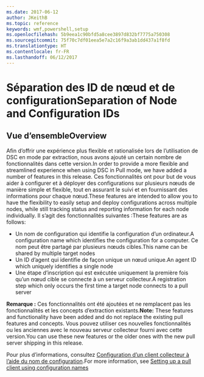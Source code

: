 ```yaml
---
ms.date: 2017-06-12
author: JKeithB
ms.topic: reference
keywords: wmf,powershell,setup
ms.openlocfilehash: 5b9eea1c90bfd5a8cee3897d832bf7775a750308
ms.sourcegitcommit: 75f70c7df01eea5e7a2c16f9a3ab1dd437a1f8fd
ms.translationtype: HT
ms.contentlocale: fr-FR
ms.lasthandoff: 06/12/2017
---
```

# <a name="separation-of-node-and-configuration-ids"></a><span data-ttu-id="2d569-102">Séparation des ID de nœud et de configuration</span><span class="sxs-lookup"><span data-stu-id="2d569-102">Separation of Node and Configuration IDs</span></span>

## <a name="overview"></a><span data-ttu-id="2d569-103">Vue d’ensemble</span><span class="sxs-lookup"><span data-stu-id="2d569-103">Overview</span></span>

<span data-ttu-id="2d569-104">Afin d’offrir une expérience plus flexible et rationalisée lors de l’utilisation de DSC en mode par extraction, nous avons ajouté un certain nombre de fonctionnalités dans cette version.</span><span class="sxs-lookup"><span data-stu-id="2d569-104">In order to provide a more flexible and streamlined experience when using DSC in Pull mode, we have added a number of features in this release.</span></span> <span data-ttu-id="2d569-105">Ces fonctionnalités ont pour but de vous aider à configurer et à déployer des configurations sur plusieurs nœuds de manière simple et flexible, tout en assurant le suivi et en fournissant des informations pour chaque nœud.</span><span class="sxs-lookup"><span data-stu-id="2d569-105">These features are intended to allow you to have the flexibility to easily setup and deploy configurations across multiple nodes, while still tracking status and reporting information for each node individually.</span></span> <span data-ttu-id="2d569-106">Il s’agit des fonctionnalités suivantes :</span><span class="sxs-lookup"><span data-stu-id="2d569-106">These features are as follows:</span></span>

* <span data-ttu-id="2d569-107">Un nom de configuration qui identifie la configuration d’un ordinateur.</span><span class="sxs-lookup"><span data-stu-id="2d569-107">A configuration name which identifies the configuration for a computer.</span></span> <span data-ttu-id="2d569-108">Ce nom peut être partagé par plusieurs nœuds cibles.</span><span class="sxs-lookup"><span data-stu-id="2d569-108">This name can be shared by multiple target nodes</span></span> 
* <span data-ttu-id="2d569-109">Un ID d’agent qui identifie de façon unique un nœud unique.</span><span class="sxs-lookup"><span data-stu-id="2d569-109">An agent ID which uniquely identifies a single node</span></span>
* <span data-ttu-id="2d569-110">Une étape d’inscription qui est exécutée uniquement la première fois qu’un nœud cible se connecte à un serveur collecteur.</span><span class="sxs-lookup"><span data-stu-id="2d569-110">A registration step which only occurs the first time a target node connects to a pull server</span></span>

<span data-ttu-id="2d569-111">**Remarque :** Ces fonctionnalités ont été ajoutées et ne remplacent pas les fonctionnalités et les concepts d’extraction existants.</span><span class="sxs-lookup"><span data-stu-id="2d569-111">**Note:** These features and functionality have been added and do not replace the existing pull features and concepts.</span></span> <span data-ttu-id="2d569-112">Vous pouvez utiliser ces nouvelles fonctionnalités ou les anciennes avec le nouveau serveur collecteur fourni avec cette version.</span><span class="sxs-lookup"><span data-stu-id="2d569-112">You can use these new features or the older ones with the new pull server shipping in this release.</span></span>

<span data-ttu-id="2d569-113">Pour plus d’informations, consultez [Configuration d’un client collecteur à l’aide du nom de configuration](https://msdn.microsoft.com/powershell/dsc/pullclientconfignames).</span><span class="sxs-lookup"><span data-stu-id="2d569-113">For more information, see [Setting up a pull client using configuration names](https://msdn.microsoft.com/powershell/dsc/pullclientconfignames)</span></span>

